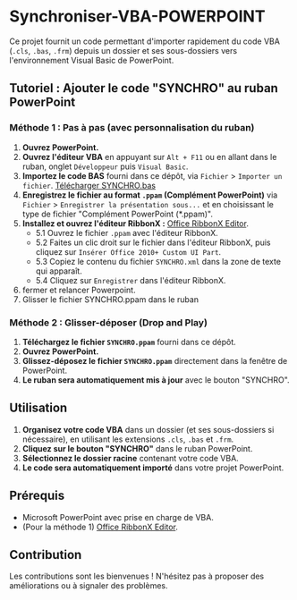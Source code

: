 # Synchroniser-VBA-POWERPOINT

Ce projet fournit un code permettant d'importer rapidement du code VBA (`.cls`, `.bas`, `.frm`) depuis un dossier et ses sous-dossiers vers l'environnement Visual Basic de PowerPoint.

## Tutoriel : Ajouter le code "SYNCHRO" au ruban PowerPoint

### Méthode 1 : Pas à pas (avec personnalisation du ruban)

1.  **Ouvrez PowerPoint.**
2.  **Ouvrez l'éditeur VBA** en appuyant sur `Alt + F11` ou en allant dans le ruban, onglet `Développeur` puis `Visual Basic`.
3.  **Importez le code BAS** fourni dans ce dépôt, via `Fichier` > `Importer un fichier`. [Télécharger SYNCHRO.bas](https://github.com/Tangui-Gouirand/Synchroniser-VBA-POWERPOINT/blob/main/SYNCHRO.bas)
4.  **Enregistrez le fichier au format `.ppam` (Complément PowerPoint)** via `Fichier` > `Enregistrer la présentation sous...` et en choisissant le type de fichier "Complément PowerPoint (*.ppam)".
5.  **Installez et ouvrez l'éditeur RibbonX :** [Office RibbonX Editor](https://github.com/fernandreu/office-ribbonx-editor).
    * 5.1 Ouvrez le fichier `.ppam` avec l'éditeur RibbonX.
    * 5.2 Faites un clic droit sur le fichier dans l'éditeur RibbonX, puis cliquez sur `Insérer Office 2010+ Custom UI Part`.
    * 5.3 Copiez le contenu du fichier `SYNCHRO.xml` dans la zone de texte qui apparaît.
    * 5.4 Cliquez sur `Enregistrer` dans l'éditeur RibbonX.
6. fermer et relancer Powerpoint.
7. Glisser le fichier SYNCHRO.ppam dans le ruban

### Méthode 2 : Glisser-déposer (Drop and Play)

1.  **Téléchargez le fichier `SYNCHRO.ppam`** fourni dans ce dépôt.
2.  **Ouvrez PowerPoint.**
3.  **Glissez-déposez le fichier `SYNCHRO.ppam`** directement dans la fenêtre de PowerPoint.
4.  **Le ruban sera automatiquement mis à jour** avec le bouton "SYNCHRO".

## Utilisation

1.  **Organisez votre code VBA** dans un dossier (et ses sous-dossiers si nécessaire), en utilisant les extensions `.cls`, `.bas` et `.frm`.
2.  **Cliquez sur le bouton "SYNCHRO"** dans le ruban PowerPoint.
3.  **Sélectionnez le dossier racine** contenant votre code VBA.
4.  **Le code sera automatiquement importé** dans votre projet PowerPoint.

## Prérequis

* Microsoft PowerPoint avec prise en charge de VBA.
* (Pour la méthode 1) [Office RibbonX Editor](https://github.com/fernandreu/office-ribbonx-editor).

## Contribution

Les contributions sont les bienvenues ! N'hésitez pas à proposer des améliorations ou à signaler des problèmes.
